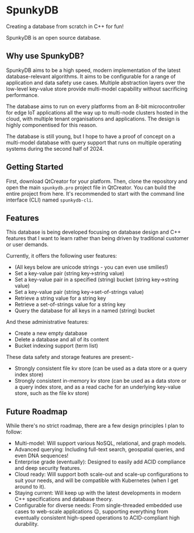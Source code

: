 # SpunkyDB
Creating a database from scratch in C++ for fun!

SpunkyDB is an open source database.

## Why use SpunkyDB?

SpunkyDB aims to be a high speed, modern implementation of the latest database-relevant algorithms. It aims to be configurable for a range of application and data safety use cases. Multiple abstraction layers over the low-level key-value store provide multi-model capability without sacrificing performance.

The database aims to run on every platforms from an 8-bit microcontroller for edge IoT applications all the way up to multi-node clusters hosted in the cloud, with multiple tenant organisations and applications. The design is highly componentised for this reason.

The database is still young, but I hope to have a proof of concept on a multi-model database with query support that runs on multiple operating systems during the second half of 2024.

## Getting Started

First, download QtCreator for your platform. Then, clone the repository and open the main `spunkydb.pro` project file in QtCreator. You can build the entire project from here. It's recommended to start with the command line interface (CLI) named `spunkydb-cli`.

## Features

This database is being developed focusing on database design and C++ features that I want to learn rather than being driven by traditional customer or user demands.

Currently, it offers the following user features:

- (All keys below are unicode strings - you can even use smilies!)
- Set a key-value pair (string key->string value)
- Set a key-value pair in a specified (string) bucket (string key->string value)
- Set a key-value pair (string key->set-of-strings value)
- Retrieve a string value for a string key
- Retrieve a set-of-strings value for a string key
- Query the database for all keys in a named (string) bucket

And these administrative features:

- Create a new empty database
- Delete a database and all of its content
- Bucket indexing support (term list)

These data safety and storage features are present:-

- Strongly consistent file kv store (can be used as a data store or a query index store)
- Strongly consistent in-memory kv store (can be used as a data store or a query index store, and as a read cache for an underlying key-value store, such as the file kv store)


## Future Roadmap

While there's no strict roadmap, there are a few design principles I plan to follow:

- Multi-model: Will support various NoSQL, relational, and graph models.
- Advanced querying: Including full-text search, geospatial queries, and even DNA sequences!
- Enterprise grade (eventually): Designed to easily add ACID compliance and deep security features.
- Cloud ready: Will support both scale-out and scale-up configurations to suit your needs, and will be compatible with Kubernetes (when I get around to it).
- Staying current: Will keep up with the latest developments in modern C++ specifications and database theory.
- Configurable for diverse needs: From single-threaded embedded use cases to web-scale applications 😉, supporting everything from eventually consistent high-speed operations to ACID-compliant high durability.
